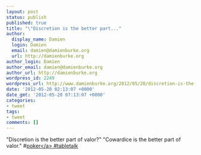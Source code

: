 ```yaml
---
layout: post
status: publish
published: true
title: "\"Discretion is the better part..."
author:
  display_name: Damien
  login: Damien
  email: damien@damienburke.org
  url: http://damienburke.org
author_login: Damien
author_email: damien@damienburke.org
author_url: http://damienburke.org
wordpress_id: 2249
wordpress_url: http://www.damienburke.org/2012/05/20/discretion-is-the-better-part/
date: '2012-05-20 02:13:07 +0000'
date_gmt: '2012-05-20 07:13:07 +0000'
categories:
- tweet
tags:
- tweet
comments: []
---
```

<p>"Discretion is the better part of valor?" "Cowardice is the better part of valor." #<a href="http:&#47;&#47;search.twitter.com&#47;search?q=%23poker" class="aktt_hashtag">poker<&#47;a> #tabletalk</p>
